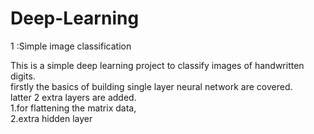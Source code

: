 # Deep-Learning 

1 :Simple image classification

This is a simple deep learning project to classify images of handwritten digits.  
firstly the basics of building single layer neural network are covered.  
latter 2 extra layers are added.  
1.for flattening the matrix data,  
2.extra hidden layer 

